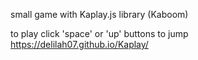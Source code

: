 small game with Kaplay.js library (Kaboom)

to play
click 'space' or 'up' buttons to jump
https://delilah07.github.io/Kaplay/

